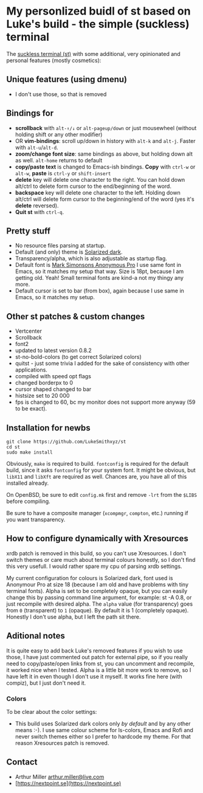 # My personlized buidl of st based on Luke's build - the simple (suckless) terminal

The [suckless terminal (st)](https://st.suckless.org/) with some additional, very opinionated and personal features (mostly cosmetics):

## Unique features (using dmenu)
+ I don't use those, so that is removed

## Bindings for

+ **scrollback** with `alt-↑/↓` or `alt-pageup/down` or just mousewheel (without holding shift or any other modifier)
+ OR **vim-bindings**: scroll up/down in history with `alt-k` and `alt-j`. Faster with `alt-u`/`alt-d`.
+ **zoom/change font size**: same bindings as above, but holding down alt as well. `alt-home` returns to default
+ **copy/paste text** is changed to Emacs-ish bindings. **Copy** with `ctrl-w` or `alt-w`, **paste** is `ctrl-y` or `shift-insert`
+ **delete** key will delete one character to the right. You can hold down alt/ctrl to delete form cursor to the end/beginning of the word.
+ **backspace** key will delete one character to the left. Holding down alt/ctrl will delete form cursor to the beginning/end of the word (yes it's **delete** reversed).
+ **Quit st** with `ctrl-q`.

## Pretty stuff

+ No resource files parsing at startup.
+ Default (and only) theme is [Solarized dark](https://ethanschoonover.com/solarized/).
+ Transparency/alpha, which is also adjustable as startup flag.
+ Default font is [Mark Simonsons Anonymous Pro](https://www.marksimonson.com/fonts/view/anonymous-pro)
  I use same font in Emacs, so it matches my setup that way. Size is 18pt, because I am getting old. Yeah! Small terminal
  fonts are kind-a not my thingy any more.
+ Default cursor is set to bar (from box), again because I use same in Emacs, so it matches my setup.

## Other st patches & custom changes

+ Vertcenter
+ Scrollback
+ font2
+ updated to latest version 0.8.2
+ st-no-bold-colors (to get correct Solarized colors)
+ quitst - just some trivia I added for the sake of consistency with other applications.
+ compiled with speed opt flags
+ changed borderpx to 0
+ cursor shaped changed to bar
+ histsize set to 20 000
+ fps is changed to 60, bc my monitor does not support more anyway (59 to be exact).

## Installation for newbs

```
git clone https://github.com/LukeSmithxyz/st
cd st
sudo make install
```

Obviously, `make` is required to build. `fontconfig` is required for the default
build, since it asks `fontconfig` for your system font. It might be
obvious, but `libX11` and `libXft` are required as well. Chances are, you have
all of this installed already.

On OpenBSD, be sure to edit `config.mk` first and remove `-lrt` from the `$LIBS`
before compiling.

Be sure to have a composite manager (`xcompmgr`, `compton`, etc.) running if you
want transparency.

## How to configure dynamically with Xresources

xrdb patch is removed in this build, so you can't use Xresources. I don't switch
themes or care much about terminal colours honestly, so I don't find this very
usefull. I would rather spare my cpu of parsing xrdb settings.

My current configuration for colours is Solarized dark, font used is Anonymour
Pro at size 18 (because I am old and have problems with tiny terminal fonts).
Alpha is set to be completely opaque, but you can easily change this by passing
command line argument, for example: st -A 0.8, or just recompile with desired alpha.
The `alpha` value (for transparency) goes from `0` (transparent) to `1`
(opaque). By default it is 1 (completely opaque). Honestly I don't use alpha,
but I left the path sit there.

## Aditional notes

It is quite easy to add back Luke's removed features if you wish to use those,
I have just commented out patch for external pipe, so if you really need to
copy/paste/open links from st, you can uncomment and recompile, it worked nice
when I tested. Alpha is a little bit more work to remove, so I have left it in
even though I don't use it myself. It works fine here (with compiz), but I just
don't need it.

### Colors

To be clear about the color settings:

- This build uses Solarized dark colors only *by default* and by any other means
  :-). I use same colour scheme for ls-colors, Emacs and Rofi and never switch
  themes either so I prefer to hardcode my theme. For that reason Xresources
  patch is removed.

## Contact

- Arthur Miller <arthur.miller@live.com>
- [https://nextpoint.se](https://nextpoint.se)
